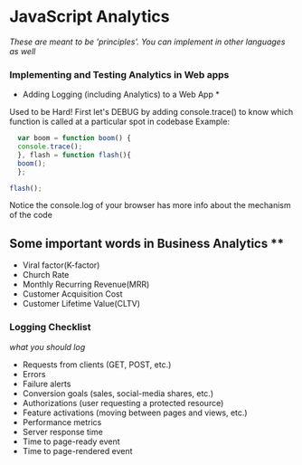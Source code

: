 # JavaScript Analytics 
*These are meant to be 'principles'.  You can implement in other languages as well*
###  Implementing and Testing Analytics in Web apps
* Adding Logging (including Analytics) to a Web App *

Used to be Hard!
First let's DEBUG by adding console.trace() to know which function is called at a particular spot in codebase
Example:
``` JavaScript 
  var boom = function boom() {
  console.trace();
  }, flash = function flash(){
  boom();
  };

flash();

```
Notice the console.log of your browser has more info about the mechanism of the code

##  Some important words in Business Analytics **
* Viral factor(K-factor)
* Church Rate
* Monthly Recurring Revenue(MRR)
* Customer Acquisition Cost
* Customer Lifetime Value(CLTV)

### Logging Checklist 
*what you should log*
* Requests from clients (GET, POST, etc.)
* Errors
* Failure alerts
* Conversion goals (sales, social-media shares, etc.)
* Authorizations (user requesting a protected resource)
* Feature activations (moving between pages and views, etc.)
* Performance metrics
* Server response time
* Time to page-ready event
* Time to page-rendered event
